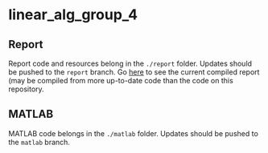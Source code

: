 # linear_alg_group_4

## Report
Report code and resources belong in the `./report` folder. Updates should be pushed to the `report` branch. Go [here](https://typst.app/project/r7b1ya3eWidxViUOxLqsWk) to see the current compiled report (may be compiled from more up-to-date code than the code on this repository.

## MATLAB
MATLAB code belongs in the `./matlab` folder. Updates should be pushed to the `matlab` branch.

